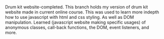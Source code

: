 Drum kit website-completed. This branch holds my version of drum kit website made in current online course. This was used to learn more indepth how to use javascript with html and css styling. As well as DOM manipulation. Learned (javascript website making specific usages) of anonymous classes, call-back functions, the DOM, event listeners, and more.
